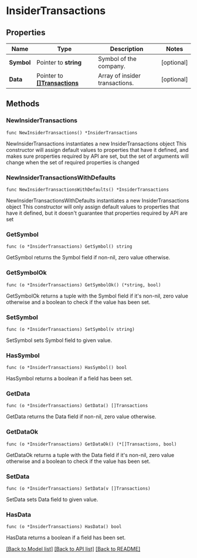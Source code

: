 # InsiderTransactions

## Properties

Name | Type | Description | Notes
------------ | ------------- | ------------- | -------------
**Symbol** | Pointer to **string** | Symbol of the company. | [optional] 
**Data** | Pointer to [**[]Transactions**](Transactions.md) | Array of insider transactions. | [optional] 

## Methods

### NewInsiderTransactions

`func NewInsiderTransactions() *InsiderTransactions`

NewInsiderTransactions instantiates a new InsiderTransactions object
This constructor will assign default values to properties that have it defined,
and makes sure properties required by API are set, but the set of arguments
will change when the set of required properties is changed

### NewInsiderTransactionsWithDefaults

`func NewInsiderTransactionsWithDefaults() *InsiderTransactions`

NewInsiderTransactionsWithDefaults instantiates a new InsiderTransactions object
This constructor will only assign default values to properties that have it defined,
but it doesn't guarantee that properties required by API are set

### GetSymbol

`func (o *InsiderTransactions) GetSymbol() string`

GetSymbol returns the Symbol field if non-nil, zero value otherwise.

### GetSymbolOk

`func (o *InsiderTransactions) GetSymbolOk() (*string, bool)`

GetSymbolOk returns a tuple with the Symbol field if it's non-nil, zero value otherwise
and a boolean to check if the value has been set.

### SetSymbol

`func (o *InsiderTransactions) SetSymbol(v string)`

SetSymbol sets Symbol field to given value.

### HasSymbol

`func (o *InsiderTransactions) HasSymbol() bool`

HasSymbol returns a boolean if a field has been set.

### GetData

`func (o *InsiderTransactions) GetData() []Transactions`

GetData returns the Data field if non-nil, zero value otherwise.

### GetDataOk

`func (o *InsiderTransactions) GetDataOk() (*[]Transactions, bool)`

GetDataOk returns a tuple with the Data field if it's non-nil, zero value otherwise
and a boolean to check if the value has been set.

### SetData

`func (o *InsiderTransactions) SetData(v []Transactions)`

SetData sets Data field to given value.

### HasData

`func (o *InsiderTransactions) HasData() bool`

HasData returns a boolean if a field has been set.


[[Back to Model list]](../README.md#documentation-for-models) [[Back to API list]](../README.md#documentation-for-api-endpoints) [[Back to README]](../README.md)


